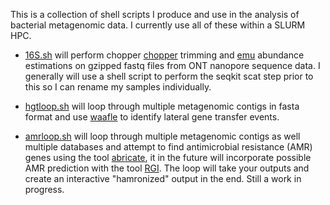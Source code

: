 This is a collection of shell scripts I produce and use in the analysis of bacterial metagenomic data. I currently use all of these within a SLURM HPC.

* [16S.sh](https://github.com/microbemarsh/custom_shells/blob/main/16S.sh/ "16S.sh")
  will perform chopper [chopper](https://github.com/wdecoster/chopper/ "chopper") trimming and [emu](https://gitlab.com/treangenlab/emu/ "emu") abundance estimations on gzipped fastq files from ONT nanopore sequence data. I generally will use a shell script to perform the seqkit scat step prior to this so I can rename my samples individually.

* [hgtloop.sh](https://github.com/microbemarsh/custom_shells/blob/main/hgtloop.sh/ "hgtloop.sh")
  will loop through multiple metagenomic contigs in fasta format and use [waafle](https://github.com/biobakery/waafle/ "waafle") to identify lateral gene transfer events.

* [amrloop.sh](https://github.com/microbemarsh/custom_shells/blob/main/amrloop.sh/ "amrloop.sh")
  will loop through multiple metagenomic contigs as well multiple databases and attempt to find antimicrobial resistance (AMR) genes using the tool [abricate](https://github.com/tseemann/abricate "abricate"), it in the future will incorporate possible AMR prediction with the tool [RGI](https://github.com/arpcard/rgi "RGI"). The loop will take your outputs and create an interactive "hamronized" output in the end. Still a work in progress.
